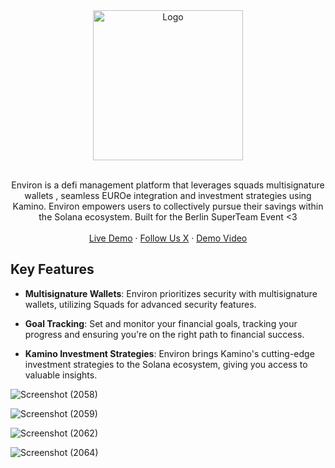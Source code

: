 <div align="center">
  <img src="https://camo.githubusercontent.com/53efec2abd246bc1a006387519391689efe5d8419792278c0f0965685c972440/68747470733a2f2f62696e6172616d6963732e636f6d2f456e7669726f6e2e706e67" alt="Logo" width="240">

  <p align="center">
    <br>
    Environ is a defi management platform that leverages squads multisignature wallets , seamless EUROe integration and investment strategies using Kamino. Environ empowers users to collectively pursue their savings within the Solana ecosystem. Built for the Berlin SuperTeam Event <3
    <br />
    <br />
    <a href="https://binaramics.com:4343">Live Demo</a>
    ·
    <a href="https://twitter.com/Binaramics">Follow Us X</a>
     ·
    <a href="https://www.youtube.com/watch?v=yqv72ZnhZpY&t=1s">Demo Video</a>
  </p>
</div>

## Key Features

- **Multisignature Wallets**: Environ prioritizes security with multisignature wallets, utilizing Squads for advanced security features.

- **Goal Tracking**: Set and monitor your financial goals, tracking your progress and ensuring you're on the right path to financial success.

- **Kamino Investment Strategies**: Environ brings Kamino's cutting-edge investment strategies to the Solana ecosystem, giving you access to valuable insights.

![Screenshot (2058)](https://github.com/nauriculus/Environ/assets/24634581/92c2ea34-dbd4-4af7-8702-de1a839a3a88)

![Screenshot (2059)](https://github.com/nauriculus/Environ/assets/24634581/12ac2616-83ce-42e1-886e-32e38743eccd)

![Screenshot (2062)](https://github.com/nauriculus/Environ/assets/24634581/4c83079b-2485-4ca8-84c6-aa58dce6d3ad)

![Screenshot (2064)](https://github.com/nauriculus/Environ/assets/24634581/c593bccc-ee6f-4691-b59c-c3d4a0f997df)

